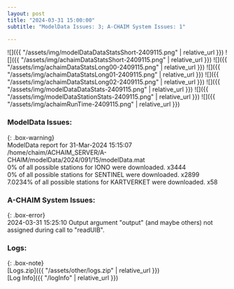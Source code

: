 ```yaml
---
layout: post
title: "2024-03-31 15:00:00"
subtitle: "ModelData Issues: 3; A-CHAIM System Issues: 1"

---
```


![]({{ "/assets/img/modelDataDataStatsShort-2409115.png" | relative_url }})
![]({{ "/assets/img/achaimDataStatsShort-2409115.png" | relative_url }})
![]({{ "/assets/img/achaimDataStatsLong00-2409115.png" | relative_url }})
![]({{ "/assets/img/achaimDataStatsLong01-2409115.png" | relative_url }})
![]({{ "/assets/img/achaimDataStatsLong02-2409115.png" | relative_url }})
![]({{ "/assets/img/modelDataDataStats-2409115.png" | relative_url }})
![]({{ "/assets/img/modelDataStationStats-2409115.png" | relative_url }})
![]({{ "/assets/img/achaimRunTime-2409115.png" | relative_url }})


### ModelData Issues:  
  
{: .box-warning}  
 ModelData report for 31-Mar-2024 15:15:07   
 /home/chaim/ACHAIM_SERVER/A-CHAIM/modelData/2024/091/15/modelData.mat   
 0% of all possible stations for IONO were downloaded. x3444   
 0% of all possible stations for SENTINEL were downloaded. x2899   
 7.0234% of all possible stations for KARTVERKET were downloaded. x58   
  
### A-CHAIM System Issues:  
  
{: .box-error}  
2024-03-31 15:25:10 Output argument "output" (and maybe others) not assigned during call to "readUIB".  

### Logs:  
  
{: .box-note}  
[Logs.zip]({{ "/assets/other/logs.zip" | relative_url }})  
[Log Info]({{ "/logInfo" | relative_url }})  

